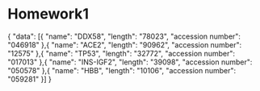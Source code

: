 # Homework1
{
"data": [{
  "name": "DDX58",
  "length": "78023",
  "accession number": "046918"
  },{
  "name": "ACE2",
  "length": "90962",
  "accession number": "12575"
  },{
  "name": "TP53",
  "length": "32772",
  "accession number": "017013"
  },{
  "name": "INS-IGF2",
  "length": "39098",
  "accession number": "050578"
  },{
  "name": "HBB",
  "length": "10106",
  "accession number": "059281"
  }]
}
